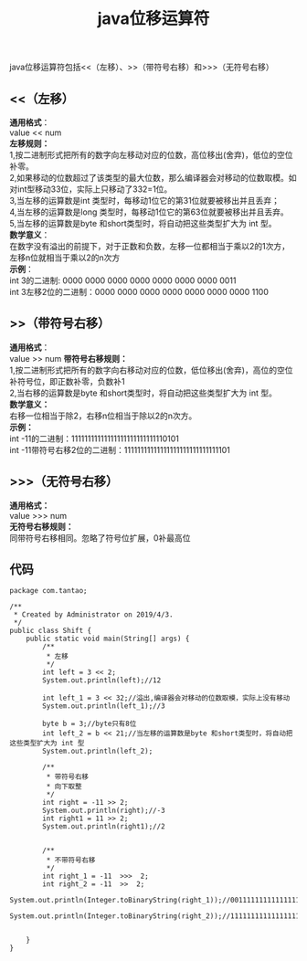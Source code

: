 ﻿---
layout: post
title: java位移运算符
tags:
- foundation
categories: java
description: java位移运算符
---
java位移运算符包括<<（左移）、>>（带符号右移）和>>>（无符号右移）    

<!-- more -->

## <<（左移）  
**通用格式**：  
value << num  
**左移规则：**  
1,按二进制形式把所有的数字向左移动对应的位数，高位移出(舍弃)，低位的空位补零。  
2,如果移动的位数超过了该类型的最大位数，那么编译器会对移动的位数取模。如对int型移动33位，实际上只移动了332=1位。  
3,当左移的运算数是int 类型时，每移动1位它的第31位就要被移出并且丢弃；  
4,当左移的运算数是long 类型时，每移动1位它的第63位就要被移出并且丢弃。  
5,当左移的运算数是byte 和short类型时，将自动把这些类型扩大为 int 型。  
**数学意义**：  
在数字没有溢出的前提下，对于正数和负数，左移一位都相当于乘以2的1次方，左移n位就相当于乘以2的n次方  
**示例**：  
int 3的二进制: 0000 0000 0000 0000 0000 0000 0000 0011  
int 3左移2位的二进制：0000 0000 0000 0000 0000 0000 0000 1100  
## >>（带符号右移）  
**通用格式**：  
value >> num
**带符号右移规则：**  
1,按二进制形式把所有的数字向右移动对应的位数，低位移出(舍弃)，高位的空位补符号位，即正数补零，负数补1  
2,当右移的运算数是byte 和short类型时，将自动把这些类型扩大为 int 型。  
**数学意义：**  
右移一位相当于除2，右移n位相当于除以2的n次方。  
**示例：**  
int -11的二进制：11111111111111111111111111110101  
int -11带符号右移2位的二进制：11111111111111111111111111111101  
## >>>（无符号右移）  
**通用格式：**  
value >>> num  
**无符号右移规则：**  
同带符号右移相同。忽略了符号位扩展，0补最高位  
## 代码  
```
package com.tantao;

/**
 * Created by Administrator on 2019/4/3.
 */
public class Shift {
    public static void main(String[] args) {
        /**
         * 左移
         */
        int left = 3 << 2;
        System.out.println(left);//12

        int left_1 = 3 << 32;//溢出,编译器会对移动的位数取模，实际上没有移动
        System.out.println(left_1);//3

        byte b = 3;//byte只有8位
        int left_2 = b << 21;//当左移的运算数是byte 和short类型时，将自动把这些类型扩大为 int 型
        System.out.println(left_2);

        /**
         * 带符号右移
         * 向下取整
         */
        int right = -11 >> 2;
        System.out.println(right);//-3
        int right1 = 11 >> 2;
        System.out.println(right1);//2


        /**
         * 不带符号右移
         */
        int right_1 = -11  >>>  2;
        int right_2 = -11  >>  2;
        System.out.println(Integer.toBinaryString(right_1));//00111111111111111111111111111101(1073741821)
        System.out.println(Integer.toBinaryString(right_2));//11111111111111111111111111111101(-3)


    }
}
```
